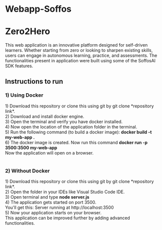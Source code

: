 # Webapp-Soffos
 <h1>Zero2Hero</h1>
 
This web application is an innovative platform designed for self-driven learners. Whether starting from zero or looking to sharpen existing skills, users can engage in autonomous learning, practice, and assessments. 
The functionalities present in application were built using some of the SoffosAI SDK features. 

<h2>Instructions to run</h2>
<h3> 1) Using Docker </h3>
1) Download this repository or clone this using git by git clone *repository link*. <br>
2) Download and install docker engine. <br>
3) Open the terminal and verify you have docker installed. <br>
4) Now open the location of the application folder in the terminal. <br>
5) Run the following command (to build a docker image): <b>docker build -t my-web-app .</b>  <br>
6) The docker image is created. Now run this command <b>docker run -p 3500:3500 my-web-app</b>  <br>
 Now the application will open on a browser. <br>
<br>
 <h3> 2) Without Docker </h3>
1) Download this repository or clone this using git by git clone *repository link*. <br>
2) Open the folder in your IDEs like Visual Studio Code IDE. <br>
3) Open terminal and type <b>node server.js</b> <br>
4) The application gets started on port 3500. <br> 
You'll get this: Server running at http://localhost:3500<br>
5) Now your application starts on your browser.

<br>
This application can be improved further by adding advanced functionalities.

